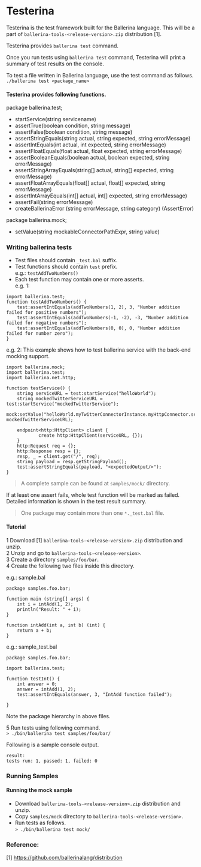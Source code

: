 # Testerina

Testerina is the test framework built for the Ballerina language. This will be a part of ```ballerina-tools-<release-version>.zip``` distribution [1].

Testerina provides ```ballerina test``` command.  

Once you run tests using ```ballerina test``` command, Testerina will print a summary of test results on the console.  

To test a file written in Ballerina language, use the test command as follows.  
```./ballerina test <package_name>```

#### Testerina provides following functions.

package ballerina.test;

 - startService(string servicename)
 - assertTrue(boolean condition, string message)
 - assertFalse(boolean condition, string message) 
 - assertStringEquals(string actual, string expected, string errorMessage)
 - assertIntEquals(int actual, int expected, string errorMessage)
 - assertFloatEquals(float actual, float expected, string errorMessage)
 - assertBooleanEquals(boolean actual, boolean expected, string errorMessage)
 - assertStringArrayEquals(string[] actual, string[] expected, string errorMessage)
 - assertFloatArrayEquals(float[] actual, float[] expected, string errorMessage)
 - assertIntArrayEquals(int[] actual, int[] expected, string errorMessage)
 - assertFail(string errorMessage)
 - createBallerinaError (string errorMessage, string category) (AssertError)
 
package ballerina.mock;
 - setValue(string mockableConnectorPathExpr, string value)
 
 
### Writing ballerina tests

- Test files should contain ```_test.bal``` suffix.  
- Test functions should contain ```test``` prefix.  
e.g.: ```testAddTwoNumbers()```
- Each test function may contain one or more asserts.  
e.g. 1: 
```ballerina
import ballerina.test;
function testAddTwoNumbers() {
    test:assertIntEquals(addTwoNumbers(1, 2), 3, "Number addition failed for positive numbers");
    test:assertIntEquals(addTwoNumbers(-1, -2), -3, "Number addition failed for negative numbers");
    test:assertIntEquals(addTwoNumbers(0, 0), 0, "Number addition failed for number zero");
}
```

e.g. 2:
This example shows how to test ballerina service with the back-end mocking support.
```ballerina
import ballerina.mock;
import ballerina.test;
import ballerina.net.http;

function testService() {
    string serviceURL = test:startService("helloWorld");
    string mockedTwitterServiceURL = test:startService("mockedTwitterService");
    mock:setValue("helloWorld.myTwitterConnectorInstance.myHttpConnector.serviceUri", mockedTwitterServiceURL);
    
    endpoint<http:HttpClient> client {
            create http:HttpClient(serviceURL, {});
    }
    http:Request req = {};
    http:Response resp = {};
    resp, _ = client.get("/", req);
    string payload = resp.getStringPayload();
    test:assertStringEquals(payload, "<expectedOutput/>");
}
```
> A complete sample can be found at `samples/mock/` directory.

If at least one assert fails, whole test function will be marked as failed.
Detailed information is shown in the test result summary.  
> One package may contain more than one ```*._test.bal``` file.

#### Tutorial

1 Download [1] ```ballerina-tools-<release-version>.zip``` distribution and unzip.  
2 Unzip and go to ```ballerina-tools-<release-version>```.  
3 Create a directory ```samples/foo/bar```.  
4 Create the following two files inside this directory.  

e.g.: sample.bal
```ballerina
package samples.foo.bar;

function main (string[] args) {
    int i = intAdd(1, 2);
    println("Result: " + i);
}
 
function intAdd(int a, int b) (int) {
    return a + b;
}

```  
e.g.: sample_test.bal
```ballerina
package samples.foo.bar;
 
import ballerina.test;
 
function testInt() {	
    int answer = 0;
    answer = intAdd(1, 2);
    test:assertIntEquals(answer, 3, "IntAdd function failed");
	
}
```
Note the package hierarchy in above files.   
 
5 Run tests using following command.  
```> ./bin/ballerina test samples/foo/bar/```  

Following is a sample console output. 

```
result: 
tests run: 1, passed: 1, failed: 0
```

### Running Samples

#### Running the mock sample
- Download ```ballerina-tools-<release-version>.zip``` distribution and unzip.  
- Copy ```samples/mock``` directory to ```ballerina-tools-<release-version>```.  
- Run tests as follows.  
```> ./bin/ballerina test mock/```

### Reference:  
[1] https://github.com/ballerinalang/distribution